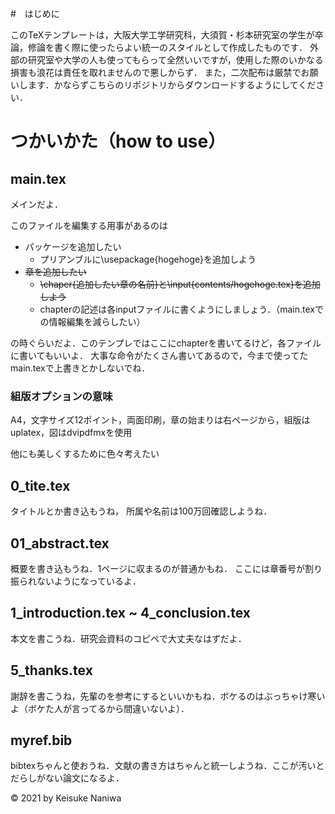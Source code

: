 #　はじめに

このTeXテンプレートは，大阪大学工学研究科，大須賀・杉本研究室の学生が卒論，修論を書く際に使ったらよい統一のスタイルとして作成したものです．
外部の研究室や大学の人も使ってもらって全然いいですが，使用した際のいかなる損害も浪花は責任を取れませんので悪しからず．
また，二次配布は厳禁でお願いします．かならずこちらのリポジトリからダウンロードするようにしてください．


# つかいかた（how to use）

## main.tex

メインだよ．

このファイルを編集する用事があるのは

- パッケージを追加したい
  - プリアンブルに\usepackage{hogehoge}を追加しよう
- ~~章を追加したい~~
  - ~~\chaper{追加したい章の名前}と\input{contents/hogehoge.tex}を追加しよう~~
  - chapterの記述は各inputファイルに書くようにしましょう．（main.texでの情報編集を減らしたい）

の時ぐらいだよ．このテンプレではここにchapterを書いてるけど，各ファイルに書いてもいいよ．
大事な命令がたくさん書いてあるので，今まで使ってたmain.texで上書きとかしないでね．

### 組版オプションの意味

A4，文字サイズ12ポイント，両面印刷，章の始まりは右ページから，組版はuplatex，図はdvipdfmxを使用

他にも美しくするために色々考えたい

## 0_tite.tex

タイトルとか書き込もうね，
所属や名前は100万回確認しようね．

## 01_abstract.tex

概要を書き込もうね．1ページに収まるのが普通かもね．
ここには章番号が割り振られないようになっているよ．

## 1_introduction.tex ~ 4_conclusion.tex

本文を書こうね．研究会資料のコピペで大丈夫なはずだよ．

## 5_thanks.tex

謝辞を書こうね，先輩のを参考にするといいかもね．ボケるのはぶっちゃけ寒いよ（ボケた人が言ってるから間違いないよ）．

## myref.bib

bibtexちゃんと使おうね．文献の書き方はちゃんと統一しようね．ここが汚いとだらしがない論文になるよ．


© 2021 by Keisuke Naniwa
